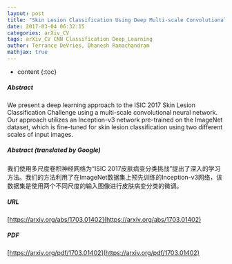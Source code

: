 ```yaml
---
layout: post
title: "Skin Lesion Classification Using Deep Multi-scale Convolutional Neural Networks"
date: 2017-03-04 06:32:15
categories: arXiv_CV
tags: arXiv_CV CNN Classification Deep_Learning
author: Terrance DeVries, Dhanesh Ramachandram
mathjax: true
---
```


* content
{:toc}

##### Abstract
We present a deep learning approach to the ISIC 2017 Skin Lesion Classification Challenge using a multi-scale convolutional neural network. Our approach utilizes an Inception-v3 network pre-trained on the ImageNet dataset, which is fine-tuned for skin lesion classification using two different scales of input images.

##### Abstract (translated by Google)
我们使用多尺度卷积神经网络为“ISIC 2017皮肤病变分类挑战”提出了深入的学习方法。我们的方法利用了在ImageNet数据集上预先训练的Inception-v3网络，该数据集是使用两个不同尺度的输入图像进行皮肤病变分类的微调。

##### URL
[https://arxiv.org/abs/1703.01402](https://arxiv.org/abs/1703.01402)

##### PDF
[https://arxiv.org/pdf/1703.01402](https://arxiv.org/pdf/1703.01402)

